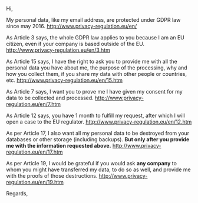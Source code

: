 Hi,

My personal data, like my email address, are protected under GDPR law since may 2016.
	http://www.privacy-regulation.eu/en/

As Article 3 says, the whole GDPR law applies to you because I am an EU citizen, even if your company is based outside of the EU.
	http://www.privacy-regulation.eu/en/3.htm

As Article 15 says, I have the right to ask you to provide me with all the personal data you have about me, the purpose of the processing, why and how you collect them, if you share my data with other people or countries, etc.
	http://www.privacy-regulation.eu/en/15.htm

As Article 7 says, I want you to prove me I have given my consent for my data to be collected and processed.
	http://www.privacy-regulation.eu/en/7.htm

As Article 12 says, you have 1 month to fulfill my request, after which I will open a case to the EU regulator.
	http://www.privacy-regulation.eu/en/12.htm

As per Article 17, I also want all my personal data to be destroyed from your databases or other storage (including backups). **But only after you provide me with the information requested above.**
	http://www.privacy-regulation.eu/en/17.htm

As per Article 19, I would be grateful if you would ask **any company** to whom you might have transferred my data, to do so as well, and provide me with the proofs of those destructions.
	http://www.privacy-regulation.eu/en/19.htm

Regards,
